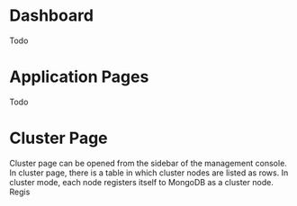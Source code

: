 # Dashboard
Todo
# Application Pages
Todo
# Cluster Page
Cluster page can be opened from the sidebar of the management console. In cluster page, there is a table in which cluster nodes are listed as rows. In cluster mode, each node registers itself to MongoDB as a cluster node. Regis
